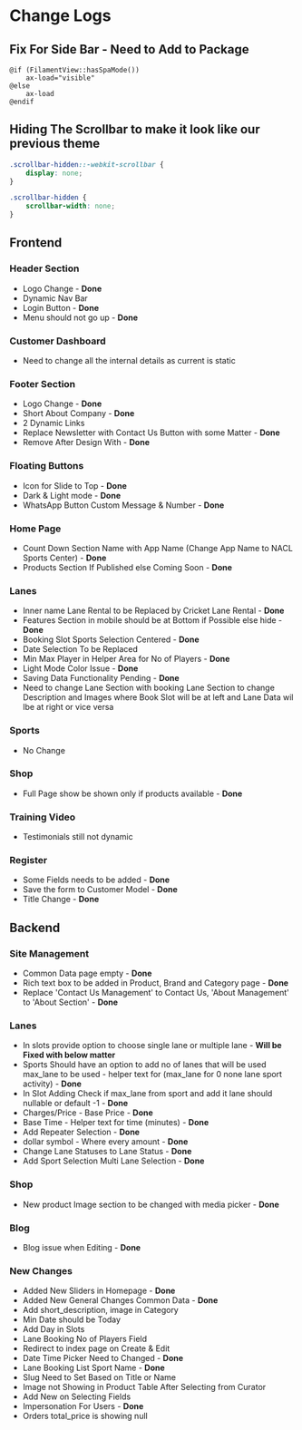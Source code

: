# Change Logs

## Fix For Side Bar - Need to Add to Package

```blade
@if (FilamentView::hasSpaMode())
    ax-load="visible"
@else
    ax-load
@endif
```

## Hiding The Scrollbar to make it look like our previous theme

```css
.scrollbar-hidden::-webkit-scrollbar {
    display: none;
}

.scrollbar-hidden {
    scrollbar-width: none;
}
```

## Frontend

### Header Section

- Logo Change - **Done**
- Dynamic Nav Bar
- Login Button - **Done**
- Menu should not go up - **Done**

### Customer Dashboard

- Need to change all the internal details as current is static

### Footer Section

- Logo Change - **Done**
- Short About Company - **Done**
- 2 Dynamic Links
- Replace Newsletter with Contact Us Button with some Matter - **Done**
- Remove After Design With - **Done**

### Floating Buttons

- Icon for Slide to Top - **Done**
- Dark & Light mode - **Done**
- WhatsApp Button Custom Message & Number - **Done**

### Home Page

- Count Down Section Name with App Name (Change App Name to NACL Sports Center) - **Done**
- Products Section If Published else Coming Soon - **Done**

### Lanes

- Inner name Lane Rental to be Replaced by Cricket Lane Rental - **Done**
- Features Section in mobile should be at Bottom if Possible else hide - **Done**
- Booking Slot Sports Selection Centered - **Done**
- Date Selection To be Replaced
- Min Max Player in Helper Area for No of Players - **Done**
- Light Mode Color Issue - **Done**
- Saving Data Functionality Pending - **Done**
- Need to change Lane Section with booking Lane Section to change Description and Images where Book Slot will be at left and Lane Data wil lbe at right or vice versa

### Sports

- No Change

### Shop

- Full Page show be shown only if products available - **Done**

### Training Video

- Testimonials still not dynamic

### Register

- Some Fields needs to be added - **Done**
- Save the form to Customer Model - **Done**
- Title Change - **Done**

## Backend

### Site Management

- Common Data page empty - **Done**
- Rich text box to be added in Product, Brand and Category page - **Done**
- Replace 'Contact Us Management' to Contact Us, 'About Management' to 'About Section' - **Done**

### Lanes

- In slots provide option to choose single lane or multiple lane - **Will be Fixed with below matter**
- Sports Should have an option to add no of lanes that will be used max_lane to be used - helper text for (max_lane for 0 none lane sport activity) - **Done**
- In Slot Adding Check if max_lane from sport and add it lane should nullable or default -1 - **Done**
- Charges/Price - Base Price - **Done**
- Base Time - Helper text for time (minutes) - **Done**
- Add Repeater Selection - **Done**
- dollar symbol - Where every amount - **Done**
- Change Lane Statuses to Lane Status - **Done**
- Add Sport Selection Multi Lane Selection - **Done**

### Shop

- New product Image section to be changed with media picker - **Done**

### Blog

- Blog issue when Editing - **Done**

### New Changes

- Added New Sliders in Homepage - **Done**
- Added New General Changes Common Data - **Done**
- Add short_description, image in Category
- Min Date should be Today
- Add Day in Slots
- Lane Booking No of Players Field
- Redirect to index page on Create & Edit
- Date Time Picker Need to Changed - **Done**
- Lane Booking List Sport Name - **Done**
- Slug Need to Set Based on Title or Name
- Image not Showing in Product Table After Selecting from Curator
- Add New on Selecting Fields
- Impersonation For Users - **Done**
- Orders total_price is showing null
